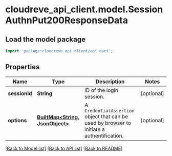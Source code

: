 # cloudreve_api_client.model.SessionAuthnPut200ResponseData

## Load the model package
```dart
import 'package:cloudreve_api_client/api.dart';
```

## Properties
Name | Type | Description | Notes
------------ | ------------- | ------------- | -------------
**sessionId** | **String** | ID of the login session. | [optional] 
**options** | [**BuiltMap&lt;String, JsonObject&gt;**](JsonObject.md) | A `CredentialAssertion` object that can be used by browser to initiate a authentification. | [optional] 

[[Back to Model list]](../README.md#documentation-for-models) [[Back to API list]](../README.md#documentation-for-api-endpoints) [[Back to README]](../README.md)



